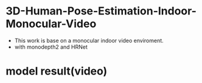 # 3D-Human-Pose-Estimation-Indoor-Monocular-Video
- This work is base on a monocular indoor video enviroment. 
- with monodepth2 and HRNet

# model result(video)



# 
